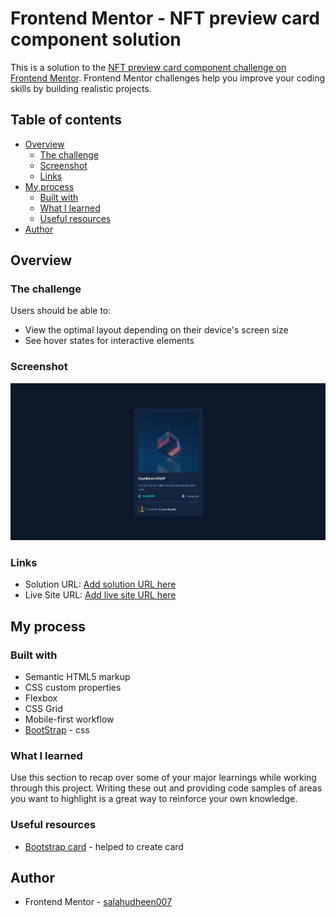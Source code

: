 # Frontend Mentor - NFT preview card component solution

This is a solution to the [NFT preview card component challenge on Frontend Mentor](https://www.frontendmentor.io/challenges/nft-preview-card-component-SbdUL_w0U). Frontend Mentor challenges help you improve your coding skills by building realistic projects. 

## Table of contents

- [Overview](#overview)
  - [The challenge](#the-challenge)
  - [Screenshot](#screenshot)
  - [Links](#links)
- [My process](#my-process)
  - [Built with](#built-with)
  - [What I learned](#what-i-learned)
  - [Useful resources](#useful-resources)
- [Author](#author)


## Overview

### The challenge

Users should be able to:

- View the optimal layout depending on their device's screen size
- See hover states for interactive elements

### Screenshot

![](./1.png)




### Links

- Solution URL: [Add solution URL here](https://your-solution-url.com)
- Live Site URL: [Add live site URL here](https://your-live-site-url.com)

## My process

### Built with

- Semantic HTML5 markup
- CSS custom properties
- Flexbox
- CSS Grid
- Mobile-first workflow
- [BootStrap](https://getbootstrap.com/) - css 



### What I learned

Use this section to recap over some of your major learnings while working through this project. Writing these out and providing code samples of areas you want to highlight is a great way to reinforce your own knowledge.



### 

### Useful resources

- [Bootstrap card](https://getbootstrap.com/docs/5.1/components/card/) -  helped to create card


## Author


- Frontend Mentor - [salahudheen007](https://www.frontendmentor.io/profile/salahudheen007)


